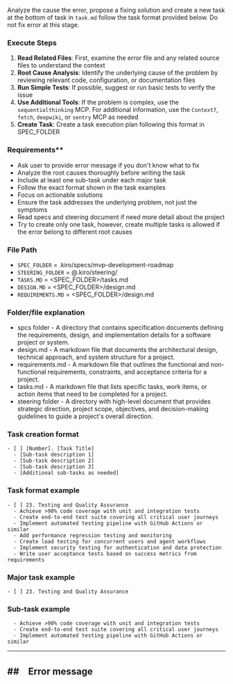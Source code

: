 
Analyze the cause the error, propose a fixing solution and create a new task at the bottom of task in `task.md` follow the task format provided below. Do not fix error at this stage.

### Execute Steps
1. **Read Related Files**: First, examine the error file and any related source files to understand the context
2. **Root Cause Analysis**: Identify the underlying cause of the problem by reviewing relevant code, configuration, or documentation files
3. **Run Simple Tests**: If possible, suggest or run basic tests to verify the issue
4. **Use Additional Tools**: If the problem is complex, use the `sequentialthinking` MCP. For additional information, use the `Context7`, `fetch`, `deepwiki`, or `sentry` MCP as needed
5. **Create Task**: Create a task execution plan following this format in  SPEC_FOLDER


### Requirements** 
* Ask user to provide error message if you don't know what to fix
* Analyze the root causes thoroughly before writing the task
* Include at least one sub-task under each major task
* Follow the exact format shown in the task examples
* Focus on actionable solutions
* Ensure the task addresses the underlying problem, not just the symptoms
* Read specs and steering document if need more detail about the project
* Try to create only one task, however, create multiple tasks is allowed if the error belong to different root causes
  
  
### File Path
* `SPEC_FOLDER` = .kiro/specs/mvp-development-roadmap
* `STEERING_FOLDER` = @.kiro/steering/
* `TASKS.MD` = <SPEC_FOLDER>/tasks.md
* `DESIGN.MD` = <SPEC_FOLDER>/design.md
* `REQUIREMENTS.MD` = <SPEC_FOLDER>/design.md

### Folder/file explanation
* spcs folder - A directory that contains specification documents defining the requirements, design, and implementation details for a software project or system.
* design.md - A markdown file that documents the architectural design, technical approach, and system structure for a project.
* requirements.md - A markdown file that outlines the functional and non-functional requirements, constraints, and acceptance criteria for a project.
* tasks.md - A markdown file that lists specific tasks, work items, or action items that need to be completed for a project.
* steering folder - A directory with high-level document that provides strategic direction, project scope, objectives, and decision-making guidelines to guide a project's overall direction.


### Task creation format
```
- [ ] [Number]. [Task Title]
  - [Sub-task description 1]
  - [Sub-task description 2]
  - [Sub-task description 3]
  - [Additional sub-tasks as needed]
```

### Task format example
```
- [ ] 23. Testing and Quality Assurance
  - Achieve >90% code coverage with unit and integration tests
  - Create end-to-end test suite covering all critical user journeys
  - Implement automated testing pipeline with GitHub Actions or similar
  - Add performance regression testing and monitoring
  - Create load testing for concurrent users and agent workflows
  - Implement security testing for authentication and data protection
  - Write user acceptance tests based on success metrics from requirements
```

### Major task example

```
- [ ] 23. Testing and Quality Assurance
```

### Sub-task example
```
  - Achieve >90% code coverage with unit and integration tests
  - Create end-to-end test suite covering all critical user journeys
  - Implement automated testing pipeline with GitHub Actions or similar
```  

-------------------------------------------------------------------------
##　Error message
-------------------------------------------------------------------------
